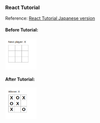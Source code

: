 ### React Tutorial

Reference: [React Tutorial Japanese version](https://ja.reactjs.org/tutorial/tutorial.html)

#### Before Tutorial:

<img src="./img/Start.png"  width="100" height="100">

#### After Tutorial:
<img src="./img/Finished.png"  width="100" height="100">
